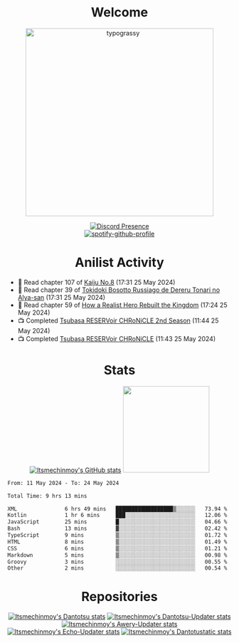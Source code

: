 <div align="center">

# Welcome
<a href="https://github.com/kawarimidoll/typograssy">
    <img alt="typograssy" src="https://typograssy.deno.dev/api?text=%E3%82%88%E3%81%86%E3%81%93%E3%81%9D%E3%81%BF%E3%81%AA%E3%81%95%E3%82%93%20-%20Itsmechinmoy--&&l0=none&l1=82d9d0&l2=027353&l3=038c4c&l4=01402e&bg=none&frame=none&speed=100&comment=" width="421.99">
</a>

[![Discord Presence](https://lanyard.cnrad.dev/api/523539866311720963?theme=dark&bg=Oe1116&animated=false&hideDiscrim=true&borderRadius=30px&hideActivity=whenNotUsed)](https://discord.com/users/523539866311720963)<br>
[![spotify-github-profile](https://spotify-github-profile.vercel.app/api/view?uid=31zczwoe3obxakjgkio7anubhkaq&cover_image=true&theme=novatorem&show_offline=true&background_color=121212&interchange=false&bar_color=53b14f&bar_color=ffffff&bar_color_cover=false)](https://spotify-github-profile.vercel.app/api/view?uid=31zczwoe3obxakjgkio7anubhkaq&redirect=true)
</div>

<div align="center">

# Anilist Activity
</div>
<!-- ANILIST_ACTIVITY:start -->

-   📖 Read chapter 107 of [Kaiju No.8](https://anilist.co/manga/120760) (17:31 25 May 2024)
-   📖 Read chapter 39 of [Tokidoki Bosotto Russiago de Dereru Tonari no Alya-san](https://anilist.co/manga/152404) (17:31 25 May 2024)
-   📖 Read chapter 59 of [How a Realist Hero Rebuilt the Kingdom](https://anilist.co/manga/98171) (17:24 25 May 2024)
-   📺 Completed [Tsubasa RESERVoir CHRoNiCLE 2nd Season](https://anilist.co/anime/969) (11:44 25 May 2024)
-   📺 Completed [Tsubasa RESERVoir CHRoNiCLE](https://anilist.co/anime/177) (11:43 25 May 2024)

<!-- ANILIST_ACTIVITY:end -->
<div align="center">
    
# Stats
[![Itsmechinmoy's GitHub stats](https://github-readme-stats.vercel.app/api?username=itsmechinmoy&show_icons=true&theme=algolia)](https://github.com/anuraghazra/github-readme-stats)
<img src="https://github-readme-stackoverflow.vercel.app/?userID=25004176&theme=dark" height="194"/>
</div>
<!--START_SECTION:waka-->

```txt
From: 11 May 2024 - To: 24 May 2024

Total Time: 9 hrs 13 mins

XML               6 hrs 49 mins   ██████████████████▒░░░░░░   73.94 %
Kotlin            1 hr 6 mins     ███░░░░░░░░░░░░░░░░░░░░░░   12.06 %
JavaScript        25 mins         █░░░░░░░░░░░░░░░░░░░░░░░░   04.66 %
Bash              13 mins         ▓░░░░░░░░░░░░░░░░░░░░░░░░   02.42 %
TypeScript        9 mins          ▒░░░░░░░░░░░░░░░░░░░░░░░░   01.72 %
HTML              8 mins          ▒░░░░░░░░░░░░░░░░░░░░░░░░   01.49 %
CSS               6 mins          ▒░░░░░░░░░░░░░░░░░░░░░░░░   01.21 %
Markdown          5 mins          ▒░░░░░░░░░░░░░░░░░░░░░░░░   00.98 %
Groovy            3 mins          ░░░░░░░░░░░░░░░░░░░░░░░░░   00.55 %
Other             2 mins          ░░░░░░░░░░░░░░░░░░░░░░░░░   00.54 %
```

<!--END_SECTION:waka-->
<div align="center">

# Repositories
[![Itsmechinmoy's Dantotsu stats](https://github-readme-stats.vercel.app/api/pin/?username=itsmechinmoy&repo=dantotsu&show_icons=true&theme=algolia&description_lines_count=1)](https://github.com/itsmechinmoy/dantotsu)
[![Itsmechinmoy's Dantotsu-Updater stats](https://github-readme-stats.vercel.app/api/pin/?username=itsmechinmoy&repo=dantotsu-updater&show_icons=true&theme=algolia&description_lines_count=1)](https://github.com/itsmechinmoy/dantotsu-updater)
[![Itsmechinmoy's Awery-Updater stats](https://github-readme-stats.vercel.app/api/pin/?username=itsmechinmoy&repo=awery-updater&show_icons=true&theme=algolia&description_lines_count=1)](https://github.com/itsmechinmoy/awery-updater)
[![Itsmechinmoy's Echo-Updater stats](https://github-readme-stats.vercel.app/api/pin/?username=itsmechinmoy&repo=echo-updater&show_icons=true&theme=algolia&description_lines_count=1)](https://github.com/itsmechinmoy/echo-updater)
[![Itsmechinmoy's Dantotustatic stats](https://github-readme-stats.vercel.app/api/pin/?username=itsmechinmoy&repo=dantotustatic&show_icons=true&theme=algolia&description_lines_count=1)](https://github.com/itsmechinmoy/dantotustatic)
</div>
